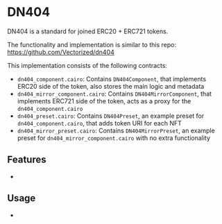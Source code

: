 # DN404

DN404 is a standard for joined ERC20 + ERC721 tokens.

The functionality and implementation is similar to this repo: https://github.com/Vectorized/dn404

This implementation consists of the following contracts:

- `dn404_component.cairo`: Contains `DN404Component`, that implements ERC20 side of the token, also stores the main logic and metadata
- `dn404_mirror_component.cairo`: Contains `DN404MirrorComponent`, that implements ERC721 side of the token, acts as a proxy for the `dn404_component.cairo`
- `dn404_preset.cairo`: Contains `DN404Preset`, an example preset for `dn404_component.cairo`, that adds token URI for each NFT
- `dn404_mirror_preset.cairo`: Contains `DN404MirrorPreset`, an example preset for `dn404_mirror_component.cairo` with no extra functionality

## Features

- 

## Usage

- 

